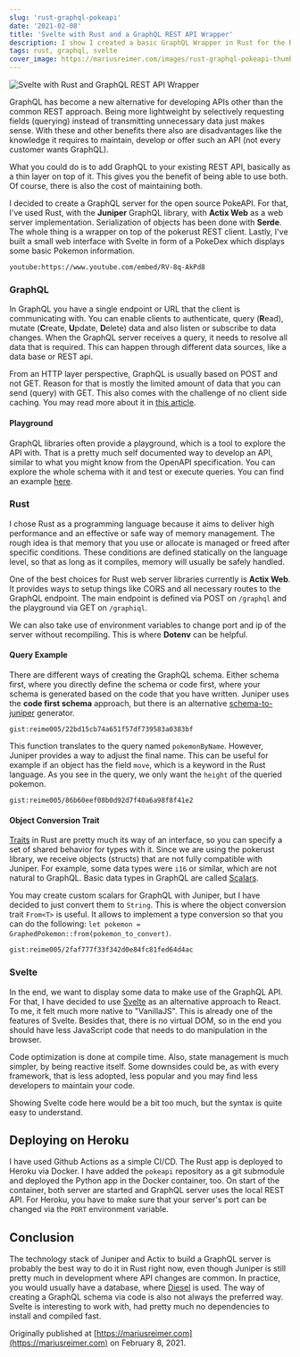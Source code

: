 ```yaml
---
slug: 'rust-graphql-pokeapi'
date: '2021-02-08'
title: 'Svelte with Rust and a GraphQL REST API Wrapper'
description: I show I created a basic GraphQL Wrapper in Rust for the REST PokeAPI, including a PokeDex website using Svelte
tags: rust, graphql, svelte
cover_image: https://mariusreimer.com/images/rust-graphql-pokeapi-thumb.jpg
---
```


![Svelte with Rust and GraphQL REST API Wrapper](/images/rust-graphql-pokeapi-hq.jpg)

GraphQL has become a new alternative for developing APIs other than the common REST approach. Being more lightweight by selectively requesting fields (querying) instead of transmitting unnecessary data just makes sense. With these and other benefits there also are disadvantages like the knowledge it requires to maintain, develop or offer such an API (not every customer wants GraphQL).

What you could do is to add GraphQL to your existing REST API, basically as a thin layer on top of it. This gives you the benefit of being able to use both. Of course, there is also the cost of maintaining both.

I decided to create a GraphQL server for the open source PokeAPI. For that, I've used Rust, with the **Juniper** GraphQL library, with **Actix Web** as a web server implementation. Serialization of objects has been done with **Serde**. The whole thing is a wrapper on top of the pokerust REST client. Lastly, I've built a small web interface with Svelte in form of a PokeDex which displays some basic Pokemon information.

`youtube:https://www.youtube.com/embed/RV-8q-AkPd8`

### GraphQL

In GraphQL you have a single endpoint or URL that the client is communicating with. You can enable clients to authenticate, query (**R**ead), mutate (**C**reate, **U**pdate, **D**elete) data and also listen or subscribe to data changes. When the GraphQL server receives a query, it needs to resolve all data that is required. This can happen through different data sources, like a data base or REST api.

From an HTTP layer perspective, GraphQL is usually based on POST and not GET. Reason for that is mostly the limited amount of data that you can send (query) with GET. This also comes with the challenge of no client side caching. You may read more about it in [this article](https://www.apollographql.com/blog/graphql-caching-the-elephant-in-the-room-11a3df0c23ad/).

#### Playground

GraphQL libraries often provide a playground, which is a tool to explore the API with. That is a pretty much self documented way to develop an API, similar to what you might know from the OpenAPI specification. You can explore the whole schema with it and test or execute queries. You can find an example [here](https://graphql-pokeapi.herokuapp.com/graphiql).

### Rust

I chose Rust as a programming language because it aims to deliver high performance and an effective or safe way of memory management. The rough idea is that memory that you use or allocate is managed or freed after specific conditions. These conditions are defined statically on the language level, so that as long as it compiles, memory will usually be safely handled.

One of the best choices for Rust web server libraries currently is **Actix Web**. It provides ways to setup things like CORS and all necessary routes to the GraphQL endpoint. The main endpoint is defined via POST on `/graphql` and the playground via GET on `/graphiql`.

We can also take use of environment variables to change port and ip of the server without recompiling. This is where **Dotenv** can be helpful.

#### Query Example

There are different ways of creating the GraphQL schema. Either schema first, where you directly define the schema or code first, where your schema is generated based on the code that you have written. Juniper uses the **code first schema** approach, but there is an alternative [schema-to-juniper](https://github.com/davidpdrsn/juniper-from-schema) generator.

`gist:reime005/22bd15cb74a651f57df739583a0383bf`

This function translates to the query named `pokemonByName`. However, Juniper provides a way to adjust the final name. This can be useful for example if an object has the field `move`, which is a keyword in the Rust language. As you see in the query, we only want the `height` of the queried pokemon.

`gist:reime005/86b60eef08b0d92d7f40a6a98f8f41e2`

#### Object Conversion Trait

[Traits](https://doc.rust-lang.org/book/ch10-02-traits.html) in Rust are pretty much its way of an interface, so you can specify a set of shared behavior for types with it. Since we are using the pokerust library, we receive objects (structs) that are not fully compatible with Juniper. For example, some data types were `i16` or similar, which are not natural to GraphQL. Basic data types in GraphQL are called [Scalars](https://graphql-rust.github.io/juniper/current/types/scalars.html).

You may create custom scalars for GraphQL with Juniper, but I have decided to just convert them to `String`. This is where the object conversion trait `From<T>` is useful. It allows to implement a type conversion so that you can do the following: `let pokemon = GraphedPokemon::from(pokemon_to_convert)`.

`gist:reime005/2faf777f33f342d0e84fc81fed64d4ac`

### Svelte

In the end, we want to display some data to make use of the GraphQL API. For that, I have decided to use [Svelte](https://svelte.dev) as an alternative approach to React. To me, it felt much more native to "VanillaJS". This is already one of the features of Svelte. Besides that, there is no virtual DOM, so in the end you should have less JavaScript code that needs to do manipulation in the browser.

Code optimization is done at compile time. Also, state management is much simpler, by being reactive itself. Some downsides could be, as with every framework, that is less adopted, less popular and you may find less developers to maintain your code.

Showing Svelte code here would be a bit too much, but the syntax is quite easy to understand.

## Deploying on Heroku

I have used Github Actions as a simple CI/CD. The Rust app is deployed to Heroku via Docker. I have added the `pokeapi` repository as a git submodule and deployed the Python app in the Docker container, too. On start of the container, both server are started and GraphQL server uses the local REST API. For Heroku, you have to make sure that your server's port can be changed via the `PORT` environment variable.

## Conclusion

The technology stack of Juniper and Actix to build a GraphQL server is probably the best way to do it in Rust right now, even though Juniper is still pretty much in development where API changes are common. In practice, you would usually have a database, where [Diesel](http://diesel.rs) is used. The way of creating a GraphQL schema via code is also not always the preferred way. Svelte is interesting to work with, had pretty much no dependencies to install and compiled fast.

Originally published at [https://mariusreimer.com](https://mariusreimer.com) on February 8, 2021.
